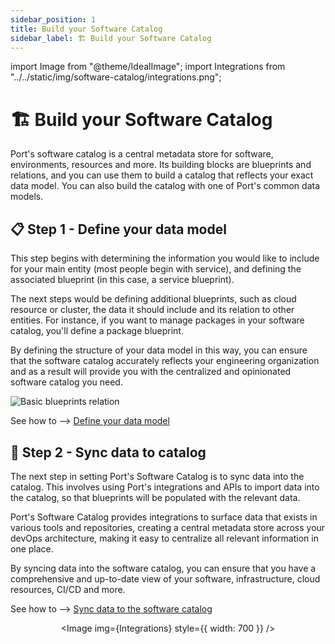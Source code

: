 ```yaml
---
sidebar_position: 1
title: Build your Software Catalog
sidebar_label: 🏗️ Build your Software Catalog
---
```


import Image from "@theme/IdealImage";
import Integrations from "../../static/img/software-catalog/integrations.png";

# 🏗️ Build your Software Catalog

Port's software catalog is a central metadata store for software, environments, resources and more. Its building blocks are blueprints and relations, and you can use them to build a catalog that reflects your exact data model. You can also build the catalog with one of Port's common data models.

## 📋 Step 1 - Define your data model

This step begins with determining the information you would like to include for your main entity (most people begin with service), and defining the associated blueprint (in this case, a service blueprint).

The next steps would be defining additional blueprints, such as cloud resource or cluster, the data it should include and its relation to other entities.
For instance, if you want to manage packages in your software catalog, you'll define a package blueprint.

By defining the structure of your data model in this way, you can ensure that the software catalog accurately reflects your engineering organization and as a result will provide you with the centralized and opinionated software catalog you need.

![Basic blueprints relation](../../static/img/software-catalog/blueprint/exampleBlueprintsAndRelationsLayout.png)

See how to --> [Define your data model](./define-your-data-model/define-your-data-model.md)

## 🔄 Step 2 - Sync data to catalog

The next step in setting Port's Software Catalog is to sync data into the catalog. This involves using Port's integrations and APIs to import data into the catalog, so that blueprints will be populated with the relevant data.

Port's Software Catalog provides integrations to surface data that exists in various tools and repositories, creating a central metadata store across your devOps architecture, making it easy to centralize all relevant information in one place.

By syncing data into the software catalog, you can ensure that you have a comprehensive and up-to-date view of your software, infrastructure, cloud resources, CI/CD and more.

See how to --> [Sync data to the software catalog](./sync-data-to-catalog/sync-data-to-catalog.md)

<center>

<Image img={Integrations} style={{ width: 700 }} />

</center>
